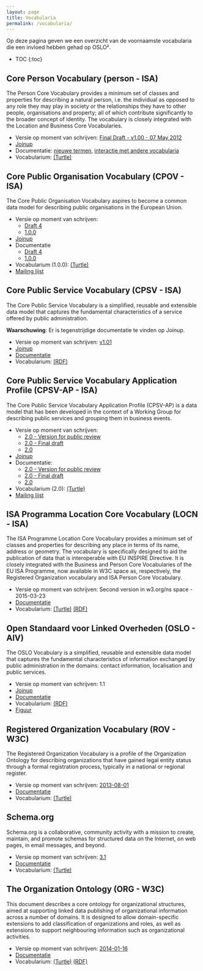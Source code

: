 ```yaml
---
layout: page
title: Vocabularia
permalink: /vocabularia/
---
```


Op deze pagina geven we een overzicht van de voornaamste vocabularia die een invloed hebben gehad op OSLO².

* TOC
{:toc}

## Core Person Vocabulary (person - ISA)

The Person Core Vocabulary provides a minimum set of classes and properties for describing a natural person, i.e. the individual as opposed to any role they may play in society or the relationships they have to other people, organisations and property; all of which contribute significantly to the broader concept of identity. The vocabulary is closely integrated with the Location and Business Core Vocabularies.

- Versie op moment van schrijven: [Final Draft - v1.00 - 07 May 2012](https://joinup.ec.europa.eu/asset/core_person/asset_release/core-person-vocabulary)
- [Joinup](https://joinup.ec.europa.eu/asset/core_person/description)
- Documentatie: [nieuwe termen](https://www.w3.org/ns/person#), [interactie met andere vocabularia](https://joinup.ec.europa.eu/site/core_person/rdfs.html)
- Vocabularium: [(Turtle)](https://www.w3.org/ns/person.ttl)

## Core Public Organisation Vocabulary (CPOV - ISA)

The Core Public Organisation Vocabulary aspires to become a common data model for describing public organisations in the European Union.

- Versie op moment van schrijven: 
  - [Draft 4](https://joinup.ec.europa.eu/asset/cpov/asset_release/core-public-organisation-vocabulary-draft-4)
  - [1.0.0](https://joinup.ec.europa.eu/asset/cpov/asset_release/core-public-organisation-vocabulary-v100)
- [Joinup](https://joinup.ec.europa.eu/asset/cpov/description)
- Documentatie 
  - [Draft 4](https://joinup.ec.europa.eu/system/files/project/core_public_organisation_vocabulary_draft_4_0.01.pdf)
  - [1.0.0](https://joinup.ec.europa.eu/system/files/project/core_public_organisation_vocabulary_version_1.0.0.pdf)
- Vocabularium (1.0.0): [(Turtle)](https://joinup.ec.europa.eu/system/files/project/cpov_rdf_schema_turtle_v0.02.ttl)
- [Mailing lijst](http://joinup.ec.europa.eu/mailman/archives/cpov/)

## Core Public Service Vocabulary (CPSV - ISA)

The Core Public Service Vocabulary is a simplified, reusable and extensible data model that captures the fundamental characteristics of a service offered by public administration.

**Waarschuwing**: Er is tegenstrijdige documentatie te vinden op Joinup.

- Versie op moment van schrijven: [v1.01](https://joinup.ec.europa.eu/asset/core_public_service/asset_release/core-public-service-vocabulary-0)
- [Joinup](https://joinup.ec.europa.eu/asset/core_public_service/description)
- [Documentatie](https://joinup.ec.europa.eu/system/files/project/7e/8d/ae/Core%20Public%20Service%20Vocabulary%20specification%20v1.01.pdf)
- Vocabularium: [(RDF)](http://purl.org/vocab/cpsv#)

## Core Public Service Vocabulary Application Profile (CPSV-AP - ISA)

The Core Public Service Vocabulary Application Profile (CPSV-AP) is a data model that has been developed in the context of a Working Group for describing public services and grouping them in business events.

- Versie op moment van schrijven:
  - [2.0 - Version for public review](https://joinup.ec.europa.eu/asset/cpsv-ap/asset_release/core-public-service-vocabulary-application-profile-20-version-public-rev)
  - [2.0 - Final draft](https://joinup.ec.europa.eu/asset/cpsv-ap/asset_release/core-public-service-vocabulary-application-profile-v20-final-draft)
  - [2.0](https://joinup.ec.europa.eu/asset/cpsv-ap/asset_release/core-public-service-vocabulary-application-profile-v20)
- [Joinup](https://joinup.ec.europa.eu/asset/cpsv-ap/description)
- Documentatie:
  - [2.0 - Version for public review](https://joinup.ec.europa.eu/system/files/project/cc_di07171_cs270_d04.01_cpsv-ap-2.0_v1.05.pdf)
  - [2.0 - Final draft](https://joinup.ec.europa.eu/system/files/project/cc_di07171_cs270_d04.02_cpsv-ap-2.0_v1.01.docx)
  - [2.0](https://joinup.ec.europa.eu/system/files/project/sc270di07171_d04.02_cpsv-ap-2.0_final_v1.01.pdf)
- Vocabularium (2.0): [(Turtle)](https://joinup.ec.europa.eu/system/files/project/cpsv-ap_rdf_schema_v0.05_0.ttl)
- [Mailing lijst](http://joinup.ec.europa.eu/mailman/archives/cpsv-ap/)

## ISA Programma Location Core Vocabulary (LOCN - ISA)

The ISA Programme Location Core Vocabulary provides a minimum set of classes and properties for describing any place in terms of its name, address or geometry. The vocabulary is specifically designed to aid the publication of data that is interoperable with EU INSPIRE Directive. It is closely integrated with the Business and Person Core Vocabularies of the EU ISA Programme, now available in W3C space as, respectively, the Registered Organization vocabulary and ISA Person Core Vocabulary.

- Versie op moment van schrijven: Second version in w3.org/ns space - 2015-03-23
- [Documentatie](http://www.w3.org/ns/locn#)
- Vocabularium: [(Turtle)](https://www.w3.org/ns/locn.ttl) [(RDF)](https://www.w3.org/ns/locn.rdf)

## Open Standaard voor Linked Overheden (OSLO - AIV)

The OSLO Vocabulary is a simplified, reusable and extensible data model that captures the fundamental characteristics of information exchanged by public administration in the domains: contact information, localisation and public services.

- Versie op moment van schrijven: 1.1
- [Joinup](https://joinup.ec.europa.eu/catalogue/repository/oslo-open-standards-local-administrations-flanders)
- [Documentatie](https://www.v-ict-or.be/assets/5384d510ce3fb57c500006ad/OSLO1.1-specificaties.pdf)
- Vocabularium: [(RDF)](http://purl.org/oslo/ns/localgov#)
- [Figuur](https://raw.githubusercontent.com/rafbuyle/oslo_xml_schemas/master/OSLO_model_v1_1_0.png)

## Registered Organization Vocabulary (ROV - W3C)

The Registered Organization Vocabulary is a profile of the Organization Ontology for describing organizations that have gained legal entity status through a formal registration process, typically in a national or regional register.

- Versie op moment van schrijven: [2013-08-01](http://www.w3.org/TR/2013/NOTE-vocab-regorg-20130801/)
- [Documentatie](https://www.w3.org/TR/vocab-regorg/)
- Vocabularium: [(Turtle)](https://www.w3.org/ns/regorg#)

## Schema.org

Schema.org is a collaborative, community activity with a mission to create, maintain, and promote schemas for structured data on the Internet, on web pages, in email messages, and beyond.

- Versie op moment van schrijven: [3.1](http://schema.org/version/3.1/)
- [Documentatie](https://schema.org)
- Vocabularium: [(Turtle)](https://schema.org/version/latest/schema.ttl)

## The Organization Ontology (ORG - W3C)

This document describes a core ontology for organizational structures, aimed at supporting linked data publishing of organizational information across a number of domains. It is designed to allow domain-specific extensions to add classification of organizations and roles, as well as extensions to support neighbouring information such as organizational activities.

- Versie op moment van schrijven: [2014-01-16](http://www.w3.org/TR/2014/REC-vocab-org-20140116/)
- [Documentatie](https://www.w3.org/TR/vocab-org/)
- Vocabularium: [(Turtle)](http://www.w3.org/ns/org.ttl)  [(RDF)](http://www.w3.org/ns/org.rdf)
